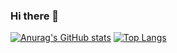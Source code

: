 ### Hi there 👋
[![Anurag's GitHub stats](https://github-readme-stats.vercel.app/api?username=jeffxjh)](https://github.com/anuraghazra/github-readme-stats)
[![Top Langs](https://github-readme-stats.vercel.app/api/top-langs/?username=jeffxjh)](https://github.com/anuraghazra/github-readme-stats)

<!--
**jeffxjh/jeffxjh** is a ✨ _special_ ✨ repository because its `README.md` (this file) appears on your GitHub profile.

Here are some ideas to get you started:

- 🔭 I’m currently working on ...
- 🌱 I’m currently learning ...
- 👯 I’m looking to collaborate on ...
- 🤔 I’m looking for help with ...
- 💬 Ask me about ...
- 📫 How to reach me: ...
- 😄 Pronouns: ...
- ⚡ Fun fact: ...
-->
